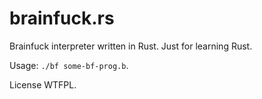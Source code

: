 # brainfuck.rs

Brainfuck interpreter written in Rust. Just for learning Rust.

Usage: `./bf some-bf-prog.b`.

License WTFPL.

